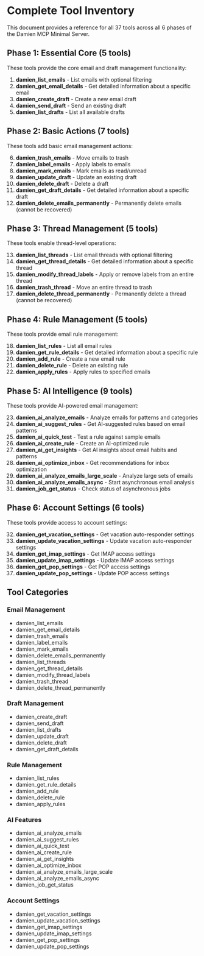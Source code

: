 # Complete Tool Inventory

This document provides a reference for all 37 tools across all 6 phases of the Damien MCP Minimal Server.

## Phase 1: Essential Core (5 tools)

These tools provide the core email and draft management functionality:

1. **damien_list_emails** - List emails with optional filtering
2. **damien_get_email_details** - Get detailed information about a specific email
3. **damien_create_draft** - Create a new email draft
4. **damien_send_draft** - Send an existing draft
5. **damien_list_drafts** - List all available drafts

## Phase 2: Basic Actions (7 tools)

These tools add basic email management actions:

6. **damien_trash_emails** - Move emails to trash
7. **damien_label_emails** - Apply labels to emails
8. **damien_mark_emails** - Mark emails as read/unread
9. **damien_update_draft** - Update an existing draft
10. **damien_delete_draft** - Delete a draft
11. **damien_get_draft_details** - Get detailed information about a specific draft
12. **damien_delete_emails_permanently** - Permanently delete emails (cannot be recovered)

## Phase 3: Thread Management (5 tools)

These tools enable thread-level operations:

13. **damien_list_threads** - List email threads with optional filtering
14. **damien_get_thread_details** - Get detailed information about a specific thread
15. **damien_modify_thread_labels** - Apply or remove labels from an entire thread
16. **damien_trash_thread** - Move an entire thread to trash
17. **damien_delete_thread_permanently** - Permanently delete a thread (cannot be recovered)

## Phase 4: Rule Management (5 tools)

These tools provide email rule management:

18. **damien_list_rules** - List all email rules
19. **damien_get_rule_details** - Get detailed information about a specific rule
20. **damien_add_rule** - Create a new email rule
21. **damien_delete_rule** - Delete an existing rule
22. **damien_apply_rules** - Apply rules to specified emails

## Phase 5: AI Intelligence (9 tools)

These tools provide AI-powered email management:

23. **damien_ai_analyze_emails** - Analyze emails for patterns and categories
24. **damien_ai_suggest_rules** - Get AI-suggested rules based on email patterns
25. **damien_ai_quick_test** - Test a rule against sample emails
26. **damien_ai_create_rule** - Create an AI-optimized rule
27. **damien_ai_get_insights** - Get AI insights about email habits and patterns
28. **damien_ai_optimize_inbox** - Get recommendations for inbox optimization
29. **damien_ai_analyze_emails_large_scale** - Analyze large sets of emails
30. **damien_ai_analyze_emails_async** - Start asynchronous email analysis
31. **damien_job_get_status** - Check status of asynchronous jobs

## Phase 6: Account Settings (6 tools)

These tools provide access to account settings:

32. **damien_get_vacation_settings** - Get vacation auto-responder settings
33. **damien_update_vacation_settings** - Update vacation auto-responder settings
34. **damien_get_imap_settings** - Get IMAP access settings
35. **damien_update_imap_settings** - Update IMAP access settings
36. **damien_get_pop_settings** - Get POP access settings
37. **damien_update_pop_settings** - Update POP access settings

## Tool Categories

### Email Management
- damien_list_emails
- damien_get_email_details
- damien_trash_emails
- damien_label_emails
- damien_mark_emails
- damien_delete_emails_permanently
- damien_list_threads
- damien_get_thread_details
- damien_modify_thread_labels
- damien_trash_thread
- damien_delete_thread_permanently

### Draft Management
- damien_create_draft
- damien_send_draft
- damien_list_drafts
- damien_update_draft
- damien_delete_draft
- damien_get_draft_details

### Rule Management
- damien_list_rules
- damien_get_rule_details
- damien_add_rule
- damien_delete_rule
- damien_apply_rules

### AI Features
- damien_ai_analyze_emails
- damien_ai_suggest_rules
- damien_ai_quick_test
- damien_ai_create_rule
- damien_ai_get_insights
- damien_ai_optimize_inbox
- damien_ai_analyze_emails_large_scale
- damien_ai_analyze_emails_async
- damien_job_get_status

### Account Settings
- damien_get_vacation_settings
- damien_update_vacation_settings
- damien_get_imap_settings
- damien_update_imap_settings
- damien_get_pop_settings
- damien_update_pop_settings